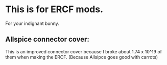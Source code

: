 # This is for ERCF mods.
  For your indignant bunny.
## Allspice connector cover:
  This is an improved connector cover because I broke about 1.74 x 10^19 of them when making the ERCF.
  (Because Allsipce goes good with carrots)
